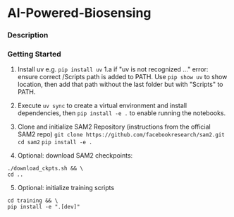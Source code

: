 # AI-Powered-Biosensing


### Description


### Getting Started
1. Install uv e.g. `pip install uv`
1.a if "uv is not recognized ..." error: ensure correct <python-installation>/Scripts path is added to PATH. Use `pip show uv` to show location, then add that path without the last folder but with "Scripts" to PATH.

2. Execute 
`uv sync`
to create a virtual environment and install dependencies, then 
`pip install -e .`
to enable running the notebooks.

3. Clone and initialize SAM2 Repository (instructions from the official SAM2 repo)
`git clone https://github.com/facebookresearch/sam2.git`
`cd sam2`
`pip install -e .`

4. Optional: download SAM2 checkpoints:
```cd checkpoints && \
./download_ckpts.sh && \
cd ..
```

5. Optional: initialize training scripts
```
cd training && \
pip install -e ".[dev]"
```
